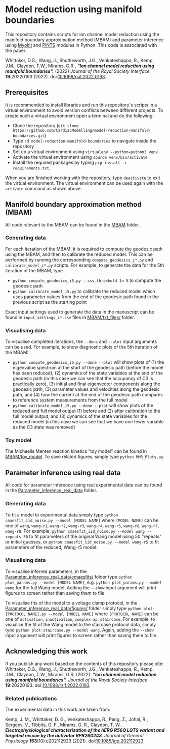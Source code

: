 # Model reduction using manifold boundaries

This repository contains scripts for ion channel model reduction using the manifold boundary approximation method (MBAM) and parameter inference using [Myokit](http://myokit.org) and [PINTS](https://github.com/pints-team/pints) modules in Python. This code is associated with the paper:

Whittaker, D.G., Wang, J., Shuttleworth, J.G., Venkateshappa, R., Kemp, J.M., Claydon, T.W., Mirams, G.R.. ***"Ion channel model reduction using manifold boundaries".***  (2022) *Journal of the Royal Society Interface* **19**:20220193 (2022). doi:[10.1098/rsif.2022.0193](https://doi.org/10.1098/rsif.2022.0193).

## Prerequisites
It is recommended to install libraries and run this repository's scripts in a virtual environment to avoid version conflicts between different projects.
To create such a virtual environment open a terminal and do the following:
- Clone the repository (`git clone https://github.com/CardiacModelling/model-reduction-manifold-boundaries.git`)
- Type `cd model-reduction-manifold-boundaries` to navigate inside the repository
- Set up a virtual environment using `virtualenv --python=python3 venv`
- Activate the virtual environment using `source venv/bin/activate`
- Install the required packages by typing `pip install -r requirements.txt`.

When you are finished working with the repository, type `deactivate` to exit the virtual environment. The virtual environment can be used again with the `activate` command as shown above.

## Manifold boundary approximation method (MBAM)

All code relevant to the MBAM can be found in the [MBAM](https://github.com/CardiacModelling/model-reduction-manifold-boundaries/tree/main/MBAM) folder.

### Generating data

For each iteration of the MBAM, it is required to compute the geodesic path using the MBAM, and then to calibrate the reduced model. This can be performed by running the corresponding `compute_geodesics_i*.py` and `calibrate_model_i*.py` scripts. For example, to generate the data for the 5th iteration of the MBAM, type

- `python compute_geodesics_i5.py --ssv_threshold 1e-5` to compute the geodesic path
- `python calibrate_model_i5.py` to calibrate the reduced model which uses parameter values from the end of the geodesic path found in the previous script as the starting point

Exact input settings used to generate the data in the manuscript can be found in `input_settings_i*.csv` files in [MBAM/txt_files/](https://github.com/CardiacModelling/model-reduction-manifold-boundaries/tree/main/MBAM/txt_files) folder.

### Visualising data

To visualise completed iterations, the `--done` and `--plot` input arguments can be used. For example, to show diagnostic plots of the 5th iteration of the MBAM:

- `python compute_geodesics_i5.py --done --plot` will show plots of (1) the eigenvalue spectrum at the start of the geodesic path (before the model has been reduced), (2) dynamics of the state variables at the end of the geodesic path (in this case we can see that the occupancy of C3 is practically zero), (3) initial and final eigenvector components along the geodesic path, (3) parameter values and velocities along the geodesic path, and (4) how the current at the end of the geodesic path compares to reference system measurements from the full model
- `python calibrate_model_i5.py --done --plot` will show plots of the reduced and full model output (1) before and (2) after calibration to the full model output, and (3) dynamics of the state variables for the reduced model (in this case we can see that we have one fewer variable as the C3 state was removed)

### Toy model

The Michaelis Menten reaction kinetics "toy model" can be found in [MBAM/toy_model](https://github.com/CardiacModelling/model-reduction-manifold-boundaries/tree/main/MBAM/toy_model). To save related figures, simply type `python MMR_Plots.py`.

## Parameter inference using real data

All code for parameter inference using real experimental data can be found in the [Parameter_inference_real_data](https://github.com/CardiacModelling/model-reduction-manifold-boundaries/tree/main/Parameter_inference_real_data) folder.

### Generating data

To fit a model to experimental data simply type `python cmaesfit_iid_noise.py --model [MODEL NAME]` where `[MODEL NAME]` can be one of `wang`, `wang-r1`, `wang-r2`, `wang-r3`, `wang-r4`, `wang-r5`, `wang-r6`, `wang-r7`, `wang-r8`. For example, `python cmaesfit_iid_noise.py --model wang --repeats 50` to fit parameters of the original Wang model using 50 "repeats" or initial guesses, or `python cmaesfit_iid_noise.py --model wang-r5` to fit parameters of the reduced, Wang-r5 model.

### Visualising data

To visualise inferred parameters, in the [Parameter_inference_real_data/cmaesfits/](https://github.com/CardiacModelling/model-reduction-manifold-boundaries/tree/main/Parameter_inference_real_data/cmaesfits) folder type `python plot_params.py --model [MODEL NAME]`, e.g. `python plot_params.py --model wang` for the full Wang model. Adding the `--show` input argument will print figures to screen rather than saving them to file.

To visualise fits of the model to a voltage clamp protocol, in the [Parameter_inference_real_data/figures/](https://github.com/CardiacModelling/model-reduction-manifold-boundaries/tree/main/Parameter_inference_real_data/figures) folder simply type `python plot-[PROTOCOL NAME].py --model [MODEL NAME]` where `[PROTOCOL NAME]` can be one of `activation`, `inactivation`, `complex-ap`, `staircase`. For example, to visualise the fit of the Wang model to the staircase protocol data, simply type `python plot-staircase.py --model wang`. Again, adding the `--show` input argument will print figures to screen rather than saving them to file.

## Acknowledging this work

If you publish any work based on the contents of this repository please cite:  
Whittaker, D.G., Wang, J., Shuttleworth, J.G., Venkateshappa, R., Kemp, J.M., Claydon, T.W., Mirams, G.R. (2022). ***"Ion channel model reduction using manifold boundaries".***  *Journal of the Royal Society Interface* **19**:20220193. doi:[10.1098/rsif.2022.0193](https://doi.org/10.1098/rsif.2022.0193).

### Related publications

The experimental data in this work are taken from:

Kemp, J. M., Whittaker, D. G., Venkateshappa, R., Pang, Z., Johal, R., Sergeev, V., Tibbits, G. F., Mirams, G. R., Claydon, T. W.. 
***Electrophysiological characterization of the hERG R56Q LQTS variant and targeted rescue by the activator RPR260243***.
*Journal of General Physiology* **153**(10):e202112923 (2021). doi:[10.1085/jgp.202112923](https://doi.org/10.1085/jgp.202112923).
